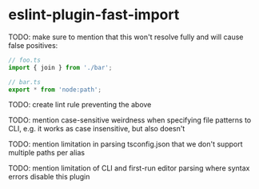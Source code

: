 # eslint-plugin-fast-import

TODO: make sure to mention that this won't resolve fully and will cause false positives:

```ts
// foo.ts
import { join } from './bar';

// bar.ts
export * from 'node:path';
```

TODO: create lint rule preventing the above

TODO: mention case-sensitive weirdness when specifying file patterns to CLI, e.g. it works as case insensitive, but also doesn't

TODO: mention limitation in parsing tsconfig.json that we don't support multiple paths per alias

TODO: mention limitation of CLI and first-run editor parsing where syntax errors disable this plugin
